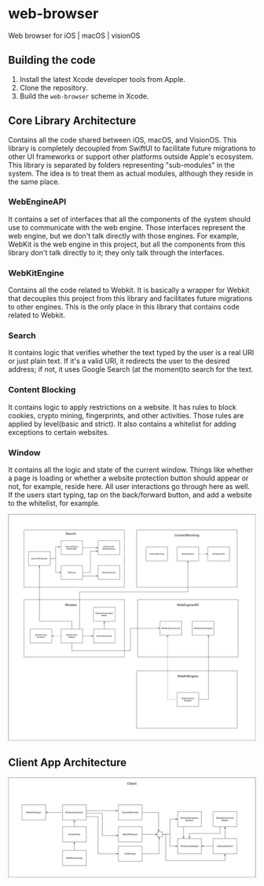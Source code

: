 # web-browser

Web browser for iOS | macOS | visionOS

## Building the code

1. Install the latest Xcode developer tools from Apple.
2. Clone the repository.
3. Build the `web-browser` scheme in Xcode.

## Core Library Architecture
Contains all the code shared between iOS, macOS, and VisionOS. This library is completely decoupled from SwiftUI to facilitate future migrations to other UI frameworks or support other platforms outside Apple's ecosystem. 
This library is separated by folders representing "sub-modules" in the system. The idea is to treat them as actual modules, although they reside in the same place. 

### WebEngineAPI
It contains a set of interfaces that all the components of the system should use to communicate with the web engine. Those interfaces represent the web engine, but we don't talk directly with those engines. For example, WebKit is the web engine in this project, but all the components from this library don't talk directly to it; they only talk through the interfaces. 

### WebKitEngine
Contains all the code related to Webkit. It is basically a wrapper for Webkit that decouples this project from this library and facilitates future migrations to other engines. This is the only place in this library that contains code related to Webkit. 

### Search
It contains logic that verifies whether the text typed by the user is a real URI or just plain text. If it's a valid URI, it redirects the user to the desired address; if not, it uses Google Search (at the moment)to search for the text.

### Content Blocking
It contains logic to apply restrictions on a website. It has rules to block cookies, crypto mining, fingerprints, and other activities. Those rules are applied by level(basic and strict). It also contains a whitelist for adding exceptions to certain websites. 

### Window
It contains all the logic and state of the current window. Things like whether a page is loading or whether a website protection button should appear or not, for example, reside here. All user interactions go through here as well. If the users start typing, tap on the back/forward button, and add a website to the whitelist, for example. 


![Current Core Library Architecture](core-module-current-architecture.png)

## Client App Architecture
![Current Client App Architecture](client-architecture.png)
